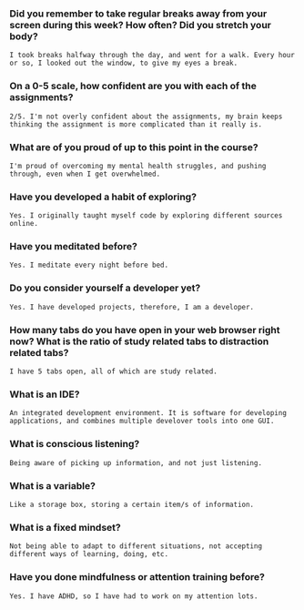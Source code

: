 ### Did you remember to take regular breaks away from your screen during this week? How often? Did you stretch your body?
    I took breaks halfway through the day, and went for a walk. Every hour or so, I looked out the window, to give my eyes a break.

### On a 0-5 scale, how confident are you with each of the assignments?
    2/5. I'm not overly confident about the assignments, my brain keeps thinking the assignment is more complicated than it really is.

### What are of you proud of up to this point in the course?
    I'm proud of overcoming my mental health struggles, and pushing through, even when I get overwhelmed.

### Have you developed a habit of exploring?
    Yes. I originally taught myself code by exploring different sources online.

### Have you meditated before?
    Yes. I meditate every night before bed.

### Do you consider yourself a developer yet?
    Yes. I have developed projects, therefore, I am a developer.

### How many tabs do you have open in your web browser right now? What is the ratio of study related tabs to distraction related tabs?
    I have 5 tabs open, all of which are study related.

### What is an IDE?
    An integrated development environment. It is software for developing applications, and combines multiple develover tools into one GUI.

### What is conscious listening?
    Being aware of picking up information, and not just listening.
    
### What is a variable?
    Like a storage box, storing a certain item/s of information.

### What is a fixed mindset?
    Not being able to adapt to different situations, not accepting different ways of learning, doing, etc.

### Have you done mindfulness or attention training before?
    Yes. I have ADHD, so I have had to work on my attention lots.
